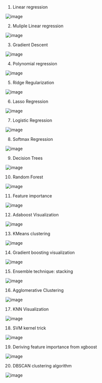 1) Linear regression

![image](https://github.com/AkshayKulkarni3467/Machine-Learning/assets/129979542/6659eb47-6c20-4ca9-84d2-00c2ecd60b6a)


2) Muliple Linear regression

![image](https://github.com/AkshayKulkarni3467/Machine-Learning/assets/129979542/b2044e70-93ed-4835-bc3a-f2080b664f0d)

3) Gradient Descent

![image](https://github.com/AkshayKulkarni3467/Machine-Learning/assets/129979542/803b03f5-8467-45b5-b8c9-70eca9e291da)

4) Polynomial regression

![image](https://github.com/AkshayKulkarni3467/Machine-Learning/assets/129979542/7d546428-3ca5-45fd-a803-82ca46e5d829)

5) Ridge Regularization

![image](https://github.com/AkshayKulkarni3467/Machine-Learning/assets/129979542/97f13ecf-09ee-4c00-a3cc-347c2f714287)

6) Lasso Regression

![image](https://github.com/AkshayKulkarni3467/Machine-Learning/assets/129979542/c95a0eed-18fe-4a18-b53b-d776e37a87c8)

7) Logistic Regression

![image](https://github.com/AkshayKulkarni3467/Machine-Learning/assets/129979542/9d831666-417e-400c-a3d8-a24f46ad0845)

8) Softmax Regression

![image](https://github.com/AkshayKulkarni3467/Machine-Learning/assets/129979542/bea25d1f-dcf8-43c1-ac5d-848718bb463e)

9) Decision Trees

![image](https://github.com/AkshayKulkarni3467/Machine-Learning/assets/129979542/3ec3a79b-abc4-45ab-a07c-cf6043fc7898)

10) Random Forest

![image](https://github.com/AkshayKulkarni3467/Machine-Learning/assets/129979542/7d1ccb7b-1911-477d-ba70-218ff209551f)

11) Feature importance

![image](https://github.com/AkshayKulkarni3467/Machine-Learning/assets/129979542/c07b40eb-d4f9-4e6d-947b-0e31ead37ac3)

12) Adaboost Visualization

![image](https://github.com/AkshayKulkarni3467/Machine-Learning/assets/129979542/2c745207-1e9b-49a6-9e45-73d8539624d0)

13) KMeans clustering

![image](https://github.com/AkshayKulkarni3467/Machine-Learning/assets/129979542/0ce35c76-8a42-4a2d-b62e-89f92b7e899a)

14) Gradient boosting visualization

![image](https://github.com/AkshayKulkarni3467/Machine-Learning/assets/129979542/89c924f0-87cb-485b-8033-4b921a5a4322)

15) Ensemble technique: stacking

![image](https://github.com/AkshayKulkarni3467/Machine-Learning/assets/129979542/1e2a2171-7cd8-4e9c-a31b-2d1f637c5bdb)

16) Agglomerative Clustering

![image](https://github.com/AkshayKulkarni3467/Machine-Learning/assets/129979542/068841f4-aa8e-4e31-981b-25160554af5b)

17) KNN Visualization

![image](https://github.com/AkshayKulkarni3467/Machine-Learning/assets/129979542/eef33ece-c8ec-4727-977b-52d62c406c30)

18) SVM kernel trick

![image](https://github.com/AkshayKulkarni3467/Machine-Learning/assets/129979542/591ea372-5f15-43b6-9fb9-48ef6cf61ac6)

19) Deriving feature importance from xgboost

![image](https://github.com/AkshayKulkarni3467/Machine-Learning/assets/129979542/19f440c7-c0b2-4d75-9cae-6b04ec2e9f12)

20) DBSCAN clustering algorithm

![image](https://github.com/AkshayKulkarni3467/Machine-Learning/assets/129979542/087e4c45-038a-4d0b-9512-46c5c11a7872)


